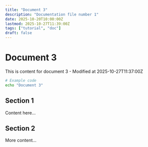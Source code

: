 ```yaml
---
title: "Document 3"
description: "Documentation file number 1"
date: 2025-10-20T10:00:00Z
lastmod: 2025-10-27T11:39:00Z
tags: ["tutorial", "doc"]
draft: false
---
```


# Document 3

This is content for document 3 - Modified at 2025-10-27T11:37:00Z

```bash
# Example code
echo "Document 3"
```

## Section 1

Content here...

## Section 2

More content...
